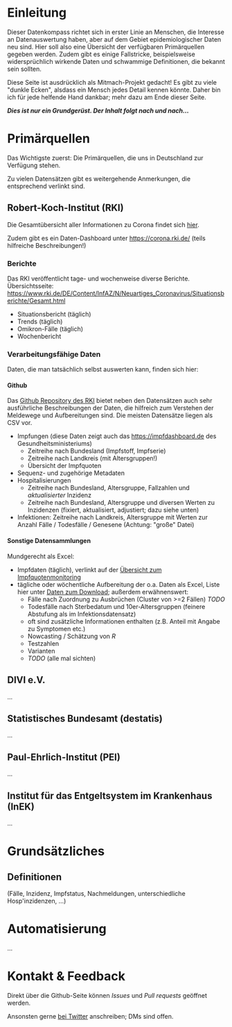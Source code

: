 # Einleitung

Dieser Datenkompass richtet sich in erster Linie an Menschen, die Interesse an Datenauswertung haben, aber auf dem Gebiet epidemiologischer Daten neu sind.
Hier soll also eine Übersicht der verfügbaren Primärquellen gegeben werden. Zudem gibt es einige Fallstricke, beispielsweise widersprüchlich
wirkende Daten und schwammige Definitionen, die bekannt sein sollten.

Diese Seite ist ausdrücklich als Mitmach-Projekt gedacht! Es gibt zu viele "dunkle Ecken", alsdass ein Mensch jedes Detail kennen könnte.
Daher bin ich für jede helfende Hand dankbar; mehr dazu am Ende dieser Seite.

***Dies ist nur ein Grundgerüst. Der Inhalt folgt nach und nach...***

# Primärquellen

Das Wichtigste zuerst: Die Primärquellen, die uns in Deutschland zur Verfügung stehen.

Zu vielen Datensätzen gibt es weitergehende Anmerkungen, die entsprechend verlinkt sind.

## Robert-Koch-Institut (RKI)

Die Gesamtübersicht aller Informationen zu Corona findet sich [hier](https://www.rki.de/DE/Content/InfAZ/N/Neuartiges_Coronavirus/nCoV.html).

Zudem gibt es ein Daten-Dashboard unter https://corona.rki.de/ (teils hilfreiche Beschreibungen!)

### Berichte

Das RKI veröffentlicht tage- und wochenweise diverse Berichte.
Übersichtsseite: https://www.rki.de/DE/Content/InfAZ/N/Neuartiges_Coronavirus/Situationsberichte/Gesamt.html

- Situationsbericht (täglich)
- Trends (täglich)
- Omikron-Fälle (täglich)
- Wochenbericht

### Verarbeitungsfähige Daten

Daten, die man tatsächlich selbst auswerten kann, finden sich hier:

#### Github

Das [Github Repository des RKI](https://github.com/robert-koch-institut) bietet neben den Datensätzen auch sehr ausführliche
Beschreibungen der Daten, die hilfreich zum Verstehen der Meldewege und Aufbereitungen sind. Die meisten Datensätze liegen als CSV vor.

- Impfungen (diese Daten zeigt auch das https://impfdashboard.de des Gesundheitsministeriums)
  - Zeitreihe nach Bundesland (Impfstoff, Impfserie)
  - Zeitreihe nach Landkreis (mit Altersgruppen!)
  - Übersicht der Impfquoten
- Sequenz- und zugehörige Metadaten
- Hospitalisierungen
  - Zeitreihe nach Bundesland, Altersgruppe, Fallzahlen und *aktualisierter* Inzidenz
  - Zeitreihe nach Bundesland, Altersgruppe und diversen Werten zu Inzidenzen (fixiert, aktualisiert, adjustiert; dazu siehe unten)
- Infektionen: Zeitreihe nach Landkreis, Altersgruppe mit Werten zur Anzahl Fälle / Todesfälle / Genesene (Achtung: "große" Datei)

#### Sonstige Datensammlungen

Mundgerecht als Excel:
- Impfdaten (täglich), verlinkt auf der [Übersicht zum Impfquotenmonitoring](https://www.rki.de/DE/Content/InfAZ/N/Neuartiges_Coronavirus/Daten/Impfquoten-Tab.html)
- tägliche oder wöchentliche Aufbereitung der o.a. Daten als Excel, Liste hier unter [Daten zum Download](https://www.rki.de/DE/Content/InfAZ/N/Neuartiges_Coronavirus/nCoV.html#doc13490882bodyText12); außerdem erwähnenswert:
  - Fälle nach Zuordnung zu Ausbrüchen (Cluster von >=2 Fällen) *TODO*
  - Todesfälle nach Sterbedatum und 10er-Altersgruppen (feinere Abstufung als im Infektionsdatensatz)
  - oft sind zusätzliche Informationen enthalten (z.B. Anteil mit Angabe zu Symptomen etc.)
  - Nowcasting / Schätzung von *R*
  - Testzahlen
  - Varianten
  - *TODO* (alle mal sichten)


## DIVI e.V.
...

## Statistisches Bundesamt (destatis)
...

## Paul-Ehrlich-Institut (PEI)
...

## Institut für das Entgeltsystem im Krankenhaus (InEK)
...

# Grundsätzliches

## Definitionen

(Fälle, Inzidenz, Impfstatus, Nachmeldungen, unterschiedliche Hosp'inzidenzen, ...)

# Automatisierung
...

# Kontakt & Feedback

Direkt über die Github-Seite können *Issues* und *Pull requests* geöffnet werden.

Ansonsten gerne [bei Twitter](https://twitter.com/doubtmeister) anschreiben; DMs sind offen.

